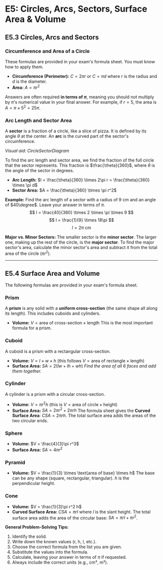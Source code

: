 # E5: Circles, Arcs, Sectors, Surface Area & Volume

## E5.3 Circles, Arcs and Sectors

### Circumference and Area of a Circle

These formulas are provided in your exam's formula sheet. You must know how to apply them.

*   **Circumference (Perimeter):** $C = 2\pi r$ or $C = \pi d$
    where $r$ is the radius and $d$ is the diameter.
*   **Area:** $A = \pi r^2$

Answers are often required **in terms of $\pi$**, meaning you should not multiply by $\pi$'s numerical value in your final answer. For example, if $r = 5$, the area is $A = \pi \times 5^2 = 25\pi$.

### Arc Length and Sector Area

A **sector** is a fraction of a circle, like a slice of pizza. It is defined by its angle $\theta$ at the center. An **arc** is the curved part of the sector's circumference.

*Visual aid: CircleSectorDiagram*

To find the arc length and sector area, we find the fraction of the full circle that the sector represents. This fraction is $\frac{\theta}{360}$, where $\theta$ is the angle of the sector in degrees.

*   **Arc Length:** $l = \frac{\theta}{360} \times 2\pi r = \frac{\theta}{360} \times \pi d$
*   **Sector Area:** $A = \frac{\theta}{360} \times \pi r^2$

**Example:** Find the arc length of a sector with a radius of 9 cm and an angle of $40\degree$. Leave your answer in terms of $\pi$.
$$ l = \frac{40}{360} \times 2 \times \pi \times 9 $$
$$ l = \frac{1}{9} \times 18\pi $$
$$ l = 2\pi \text{ cm} $$

**Major vs. Minor Sectors:** The smaller sector is the **minor sector**. The larger one, making up the rest of the circle, is the **major sector**. To find the major sector's area, calculate the minor sector's area and subtract it from the total area of the circle ($\pi r^2$).

---

## E5.4 Surface Area and Volume

The following formulas are provided in your exam's formula sheet.

### Prism

A **prism** is any solid with a **uniform cross-section** (the same shape all along its length). This includes cuboids and cylinders.

*   **Volume:** $V = \text{area of cross-section} \times \text{length}$
    This is the most important formula for a prism.

### Cuboid

A cuboid is a prism with a rectangular cross-section.

*   **Volume:** $V = l \times w \times h$ (this follows $V = \text{area of rectangle} \times \text{length}$)
*   **Surface Area:** $SA = 2(lw + lh + wh)$
    *Find the area of all 6 faces and add them together.*

### Cylinder

A cylinder is a prism with a circular cross-section.

*   **Volume:** $V = \pi r^2 h$ (this is $V = \text{area of circle} \times \text{height}$)
*   **Surface Area:** $SA = 2\pi r^2 + 2\pi rh$
    The formula sheet gives the **Curved Surface Area**: $CSA = 2\pi rh$. The total surface area adds the areas of the two circular ends.

### Sphere

*   **Volume:** $V = \frac{4}{3}\pi r^3$
*   **Surface Area:** $SA = 4\pi r^2$

### Pyramid

*   **Volume:** $V = \frac{1}{3} \times \text{area of base} \times h$
    The base can be any shape (square, rectangular, triangular). $h$ is the perpendicular height.

### Cone

*   **Volume:** $V = \frac{1}{3}\pi r^2 h$
*   **Curved Surface Area:** $CSA = \pi r l$
    where $l$ is the slant height. The total surface area adds the area of the circular base: $SA = \pi r l + \pi r^2$.

**General Problem-Solving Tips:**
1.  Identify the solid.
2.  Write down the known values (r, h, l, etc.).
3.  Choose the correct formula from the list you are given.
4.  Substitute the values into the formula.
5.  Calculate, leaving your answer in terms of $\pi$ if requested.
6.  Always include the correct units (e.g., cm³, m²).